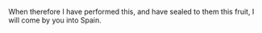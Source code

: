 When therefore I have performed this, and have sealed to them this fruit, I will come by you into Spain.
